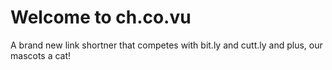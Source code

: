 # Welcome to ch.co.vu
A brand new link shortner that competes with bit.ly and cutt.ly
and plus, our mascots a cat! 
